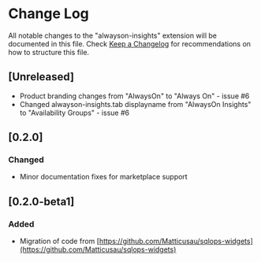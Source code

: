 # Change Log

All notable changes to the "alwayson-insights" extension will be documented in this file. Check [Keep a Changelog](http://keepachangelog.com/) for recommendations on how to structure this file.

## [Unreleased]

- Product branding changes from "AlwaysOn" to "Always On" - issue #6
- Changed alwayson-insights.tab displayname from "AlwaysOn Insights" to "Availability Groups" - issue #6

## [0.2.0]

### Changed

- Minor documentation fixes for marketplace support

## [0.2.0-beta1]

### Added

- Migration of code from [https://github.com/Matticusau/sqlops-widgets](https://github.com/Matticusau/sqlops-widgets)